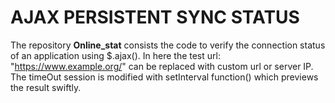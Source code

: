 # AJAX PERSISTENT SYNC STATUS
The repository <b>Online_stat</b> consists the code to verify the connection status of an application using $.ajax(). In here the test url: "https://www.example.org/" can be replaced with custom url or server IP. The timeOut session is modified with setInterval function() which previews the result swiftly.
